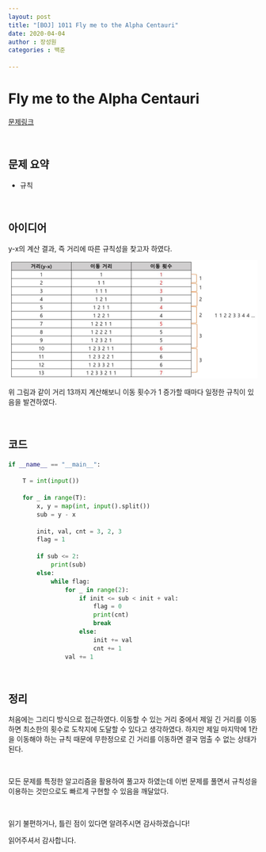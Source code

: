 ```yaml
---
layout: post
title: "[BOJ] 1011 Fly me to the Alpha Centauri"
date: 2020-04-04
author : 장성원
categories : 백준

---
```


# Fly me to the Alpha Centauri

[문제링크](https://www.acmicpc.net/problem/1011)

<br>

## 문제 요약

- 규칙

<br>

## 아이디어

y-x의 계산 결과, 즉 거리에 따른 규칙성을 찾고자 하였다.

![1011](/assets/image/1011.JPG)

위 그림과 같이 거리 13까지 계산해보니 이동 횟수가 1 증가할 때마다 일정한 규칙이 있음을 발견하였다.

<br>

## 코드

```python
if __name__ == "__main__":

    T = int(input())

    for _ in range(T):
        x, y = map(int, input().split())
        sub = y - x

        init, val, cnt = 3, 2, 3
        flag = 1

        if sub <= 2:
            print(sub)
        else:
            while flag:
                for _ in range(2):
                    if init <= sub < init + val:
                        flag = 0
                        print(cnt)
                        break
                    else:
                        init += val
                        cnt += 1
                val += 1
```

<br>

## 정리

처음에는 그리디 방식으로 접근하였다. 이동할 수 있는 거리 중에서 제일 긴 거리를 이동하면 최소한의 횟수로 도착지에 도달할 수 있다고 생각하였다. 하지만 제일 마지막에 1칸을 이동해야 하는 규칙 때문에 무한정으로 긴 거리를 이동하면 결국 멈출 수 없는 상태가 된다. 

<br>

모든 문제를 특정한 알고리즘을 활용하여 풀고자 하였는데 이번 문제를 풀면서 규칙성을 이용하는 것만으로도 빠르게 구현할 수 있음을 깨달았다.



 <br>

읽기 불편하거나, 틀린 점이 있다면 알려주시면 감사하겠습니다!

읽어주셔서 감사합니다.